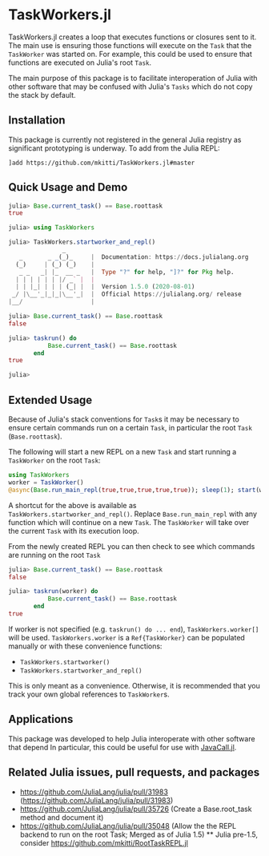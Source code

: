 # TaskWorkers.jl

TaskWorkers.jl creates a loop that executes functions or closures sent to it.
The main use is ensuring those functions will execute on the `Task` that
the `TaskWorker` was started on. For example, this could be used to
ensure that functions are executed on Julia's root `Task`.

The main purpose of this package is to facilitate interoperation of
Julia with other software that may be confused with Julia's
`Tasks` which do not copy the stack by default.

## Installation

This package is currently not registered in the general Julia registry
as significant prototyping is underway. To add from the Julia REPL:

```
]add https://github.com/mkitti/TaskWorkers.jl#master
```

## Quick Usage and Demo

```julia
julia> Base.current_task() == Base.roottask
true

julia> using TaskWorkers

julia> TaskWorkers.startworker_and_repl()
               _
   _       _ _(_)_     |  Documentation: https://docs.julialang.org
  (_)     | (_) (_)    |
   _ _   _| |_  __ _   |  Type "?" for help, "]?" for Pkg help.
  | | | | | | |/ _` |  |
  | | |_| | | | (_| |  |  Version 1.5.0 (2020-08-01)
 _/ |\__'_|_|_|\__'_|  |  Official https://julialang.org/ release
|__/                   |

julia> Base.current_task() == Base.roottask
false

julia> taskrun() do
           Base.current_task() == Base.roottask
       end
true

julia>
```

## Extended Usage

Because of Julia's stack conventions for `Task`s it may be necessary to ensure certain commands run on a certain `Task`, in particular the root `Task` (`Base.roottask`).

The following will start a new REPL on a new `Task` and start running a `TaskWorker` on the root `Task`:

```julia
using TaskWorkers
worker = TaskWorker()
@async(Base.run_main_repl(true,true,true,true,true)); sleep(1); start(worker)
```

A shortcut for the above is available as `TaskWorkers.startworker_and_repl()`.
Replace `Base.run_main_repl` with any function which will continue on a new `Task`.
The `TaskWorker` will take over the current `Task` with its execution loop.

From the newly created REPL you can then check to see which commands are running on the root `Task`

```julia
julia> Base.current_task() == Base.roottask
false

julia> taskrun(worker) do
           Base.current_task() == Base.roottask
       end
true
```

If worker is not specified (e.g. `taskrun() do ... end`), `TaskWorkers.worker[]` will be used.
`TaskWorkers.worker` is a `Ref{TaskWorker}` can be populated manually or with these convenience functions:

* `TaskWorkers.startworker()`
* `TaskWorkers.startworker_and_repl()`

This is only meant as a convenience. Otherwise, it is recommended that you track your own global references
to `TaskWorker`s.

## Applications

This package was developed to help Julia interoperate with other software that depend 
In particular, this could be useful for use with [JavaCall.jl](https://github.com/JuliaInterop/JavaCall.jl).

## Related Julia issues, pull requests, and packages

* https://github.com/JuliaLang/julia/pull/31983 (https://github.com/JuliaLang/julia/pull/31983)
* https://github.com/JuliaLang/julia/pull/35726 (Create a Base.root_task method and document it)
* https://github.com/JuliaLang/julia/pull/35048 (Allow the the REPL backend to run on the root Task; Merged as of Julia 1.5)
** Julia pre-1.5, consider https://github.com/mkitti/RootTaskREPL.jl

